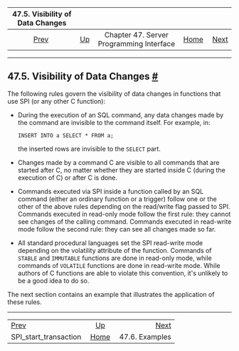 <!--?xml version="1.0" encoding="UTF-8" standalone="no"?-->

|                 47.5. Visibility of Data Changes                |                                                           |                                          |                                                       |                                             |
| :-------------------------------------------------------------: | :-------------------------------------------------------- | :--------------------------------------: | ----------------------------------------------------: | ------------------------------------------: |
| [Prev](spi-spi-start-transaction.html "SPI_start_transaction")  | [Up](spi.html "Chapter 47. Server Programming Interface") | Chapter 47. Server Programming Interface | [Home](index.html "PostgreSQL 17devel Documentation") |  [Next](spi-examples.html "47.6. Examples") |

***

## 47.5. Visibility of Data Changes [#](#SPI-VISIBILITY)

The following rules govern the visibility of data changes in functions that use SPI (or any other C function):

*   During the execution of an SQL command, any data changes made by the command are invisible to the command itself. For example, in:

        INSERT INTO a SELECT * FROM a;

    the inserted rows are invisible to the `SELECT` part.

*   Changes made by a command C are visible to all commands that are started after C, no matter whether they are started inside C (during the execution of C) or after C is done.

*   Commands executed via SPI inside a function called by an SQL command (either an ordinary function or a trigger) follow one or the other of the above rules depending on the read/write flag passed to SPI. Commands executed in read-only mode follow the first rule: they cannot see changes of the calling command. Commands executed in read-write mode follow the second rule: they can see all changes made so far.

*   All standard procedural languages set the SPI read-write mode depending on the volatility attribute of the function. Commands of `STABLE` and `IMMUTABLE` functions are done in read-only mode, while commands of `VOLATILE` functions are done in read-write mode. While authors of C functions are able to violate this convention, it's unlikely to be a good idea to do so.

The next section contains an example that illustrates the application of these rules.

***

|                                                                 |                                                           |                                             |
| :-------------------------------------------------------------- | :-------------------------------------------------------: | ------------------------------------------: |
| [Prev](spi-spi-start-transaction.html "SPI_start_transaction")  | [Up](spi.html "Chapter 47. Server Programming Interface") |  [Next](spi-examples.html "47.6. Examples") |
| SPI\_start\_transaction                                         |   [Home](index.html "PostgreSQL 17devel Documentation")   |                              47.6. Examples |
